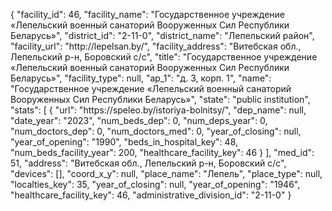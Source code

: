 {
    "facility_id": 46,
    "facility_name": "Государственное учреждение «Лепельский военный санаторий Вооруженных Сил Республики Беларусь»",
    "district_id": "2-11-0",
    "district_name": "Лепельский район",
    "facility_url": "http:\/\/lepelsan.by\/",
    "facility_address": "Витебская обл., Лепельский р-н,  Боровский с\/с",
    "title": "Государственное учреждение «Лепельский военный санаторий Вооруженных Сил Республики Беларусь»",
    "facility_type": null,
    "ap_1": "д. 3, корп. 1",
    "name": "Государственное учреждение «Лепельский военный санаторий Вооруженных Сил Республики Беларусь»",
    "state": "public institution",
    "stats": [
        {
            "url": "https:\/\/speleo.by\/istoriya-bolnitsy\/",
            "dep_name": null,
            "date_year": "2023",
            "num_beds_dep": 0,
            "num_deps_year": 0,
            "num_doctors_dep": 0,
            "num_doctors_med": 0,
            "year_of_closing": null,
            "year_of_opening": "1990",
            "beds_in_hospital_key": 48,
            "num_beds_facility_year": 200,
            "healthcare_facility_key": 46
        }
    ],
    "med_id": 51,
    "address": "Витебская обл., Лепельский р-н,  Боровский с\/с",
    "devices": [],
    "coord_x_y": null,
    "place_name": "Лепель",
    "place_type": null,
    "localties_key": 35,
    "year_of_closing": null,
    "year_of_opening": "1946",
    "healthcare_facility_key": 46,
    "administrative_division_id": "2-11-0"
}